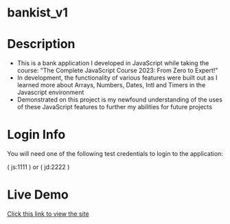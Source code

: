 # bankist_v1
# Description
- This is a bank application I developed in JavaScript while taking the course: "The Complete JavaScript Course 2023: From Zero to Expert!"
- In development, the functionality of various features were built out as I learned more about Arrays, Numbers, Dates, Intl and Timers in the Javascript environment
- Demonstrated on this project is my newfound understanding of the uses of these JavaScript features to further my abilities for future projects

# Login Info
You will need one of the following test credentials to login to the application:

( js:1111 )
or
( jd:2222 )

# Live Demo
[Click this link to view the site](https://jacobpinchook.github.io/bankist_v1/)
